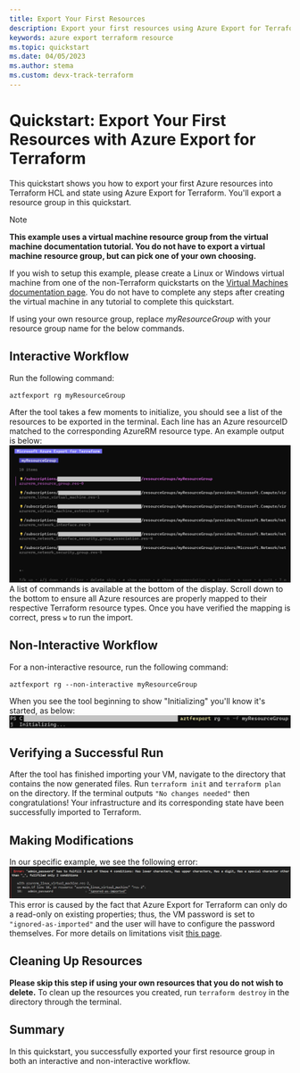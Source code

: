 ```yaml
---
title: Export Your First Resources
description: Export your first resources using Azure Export for Terraform on a resource group, both interactively and non-interactively. 
keywords: azure export terraform resource
ms.topic: quickstart
ms.date: 04/05/2023
ms.author: stema
ms.custom: devx-track-terraform
---
```

# Quickstart: Export Your First Resources with Azure Export for Terraform
This quickstart shows you how to export your first Azure resources into Terraform HCL and state using Azure Export for Terraform. You'll export a resource group in this quickstart.

> [!NOTE]
>
> **This example uses a virtual machine resource group from the virtual machine documentation tutorial. You do not have to export a virtual machine resource group, but can pick one of your own choosing.**
>
> If you wish to setup this example, please create a Linux or Windows virtual machine from one of the non-Terraform quickstarts on the [Virtual Machines documentation page](/azure/virtual-machines/). You do not have to complete any steps after creating the virtual machine in any tutorial to complete this quickstart.
>
> If using your own resource group, replace *myResourceGroup* with your resource group name for the below commands.

## Interactive Workflow
Run the following command:
```console
aztfexport rg myResourceGroup
```
After the tool takes a few moments to initialize, you should see a list of the resources to be exported in the terminal. Each line has an Azure resourceID matched to the corresponding AzureRM resource type. An example output is below:  
![example output](./media/aztfexport-qs1/vmdocdemo.png)  
A list of commands is available at the bottom of the display. Scroll down to the bottom to ensure all Azure resources are properly mapped to their respective Terraform resource types. Once you have verified the mapping is correct, press `w` to run the import. 
## Non-Interactive Workflow
For a non-interactive resource, run the following command:
```console
aztfexport rg --non-interactive myResourceGroup
```
When you see the tool beginning to show "Initializing" you'll know it's started, as below:
![non interactive example output](./media/aztfexport-qs1/noninteractive.png)
## Verifying a Successful Run
After the tool has finished importing your VM, navigate to the directory that contains the now generated files. Run `terraform init` and `terraform plan` on the directory. If the terminal outputs `"No changes needed"` then congratulations! Your infrastructure and its corresponding state have been successfully imported to Terraform.
## Making Modifications
In our specific example, we see the following error:
![error output](./media/aztfexport-qs1/error.png)
This error is caused by the fact that Azure Export for Terraform can only do a read-only on existing properties; thus, the VM password is set to `"ignored-as-imported"` and the user will have to configure the password themselves. For more details on limitations visit [this page](aztfexport-how.md#limitations).
## Cleaning Up Resources
**Please skip this step if using your own resources that you do not wish to delete.** To clean up the resources you created, run `terraform destroy` in the directory through the terminal.
## Summary
In this quickstart, you successfully exported your first resource group in both an interactive and non-interactive workflow.
